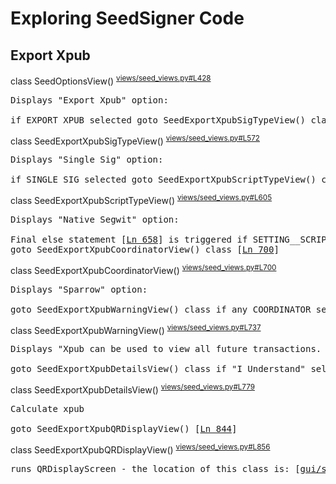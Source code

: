 # Exploring SeedSigner Code

## Export Xpub

class SeedOptionsView() <sup>[views/seed_views.py#L428](https://github.com/SeedSigner/seedsigner/blob/dev/src/seedsigner/views/seed_views.py#L428)</sup>
<pre>
Displays "Export Xpub" option:

if EXPORT_XPUB selected goto SeedExportXpubSigTypeView() class [<a href="https://github.com/SeedSigner/seedsigner/blob/dev/src/seedsigner/views/seed_views.py#L514">Ln 514</a>]
</pre>


class SeedExportXpubSigTypeView() <sup>[views/seed_views.py#L572](https://github.com/SeedSigner/seedsigner/blob/dev/src/seedsigner/views/seed_views.py#L572)</sup>
<pre>
Displays "Single Sig" option:

if SINGLE_SIG selected goto SeedExportXpubScriptTypeView() class [<a href="https://github.com/SeedSigner/seedsigner/blob/dev/src/seedsigner/views/seed_views.py#L597">Ln 597</a>]
</pre>


class SeedExportXpubScriptTypeView() <sup>[views/seed_views.py#L605](https://github.com/SeedSigner/seedsigner/blob/dev/src/seedsigner/views/seed_views.py#L605)</sup>
<pre>
Displays "Native Segwit" option:

Final else statement [<a href="https://github.com/SeedSigner/seedsigner/blob/dev/src/seedsigner/views/seed_views.py#L658">Ln 658</a>] is triggered if SETTING__SCRIPT_TYPES == "Native Segwit"
goto SeedExportXpubCoordinatorView() class [<a href="https://github.com/SeedSigner/seedsigner/blob/dev/src/seedsigner/views/seed_views.py#L700">Ln 700</a>]
</pre>


class SeedExportXpubCoordinatorView() <sup>[views/seed_views.py#L700](https://github.com/SeedSigner/seedsigner/blob/dev/src/seedsigner/views/seed_views.py#L700)</sup>
<pre>
Displays "Sparrow" option:

goto SeedExportXpubWarningView() class if any COORDINATOR select ("BlueWallet", "Nunchuk", "Sparrow" etc) [<a href="https://github.com/SeedSigner/seedsigner/blob/dev/src/seedsigner/views/seed_views.py#L730">Ln 730</a>]
</pre>


class SeedExportXpubWarningView() <sup>[views/seed_views.py#L737](https://github.com/SeedSigner/seedsigner/blob/dev/src/seedsigner/views/seed_views.py#L737)</sup>
<pre>
Displays "Xpub can be used to view all future transactions. I Understand" option:

goto SeedExportXpubDetailsView() class if "I Understand" selected [<a href="https://github.com/SeedSigner/seedsigner/blob/dev/src/seedsigner/views/seed_views.py#L770">Ln 770</a>]
</pre>


class SeedExportXpubDetailsView() <sup>[views/seed_views.py#L779](https://github.com/SeedSigner/seedsigner/blob/dev/src/seedsigner/views/seed_views.py#L779)</sup>
<pre>
Calculate xpub

goto SeedExportXpubQRDisplayView() [<a href="https://github.com/SeedSigner/seedsigner/blob/dev/src/seedsigner/views/seed_views.py#L844">Ln 844</a>]
</pre>


class SeedExportXpubQRDisplayView() <sup>[views/seed_views.py#L856](https://github.com/SeedSigner/seedsigner/blob/dev/src/seedsigner/views/seed_views.py#L856)</sup>
<pre>
runs QRDisplayScreen - the location of this class is: [<a href="https://github.com/SeedSigner/seedsigner/blob/dev/src/seedsigner/gui/screens/screen.py#L659">gui/screens/screen.py#L659</a>]
</pre>


<!--
```geojson
{
  "type": "FeatureCollection",
  "features": [
    {
      "type": "Feature",
      "id": 1,
      "properties": {
        "ID": 0
      },
      "geometry": {
        "type": "Polygon",
        "coordinates": [
          [
              [-90,35],
              [-90,30],
              [-85,30],
              [-85,35],
              [-90,35]
          ]
        ]
      }
    }
  ]
}
```
-->

<!--
<a href=""></a>
-->